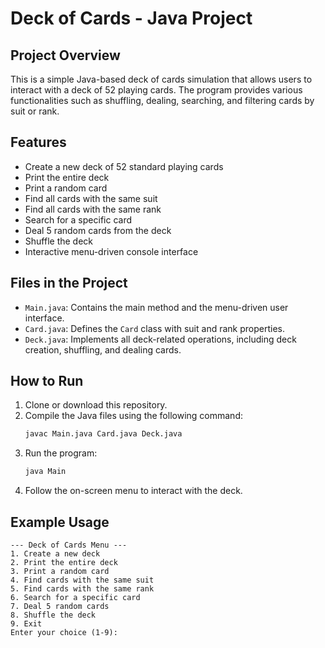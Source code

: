 # Deck of Cards - Java Project

## Project Overview
This is a simple Java-based deck of cards simulation that allows users to interact with a deck of 52 playing cards. The program provides various functionalities such as shuffling, dealing, searching, and filtering cards by suit or rank.

## Features
- Create a new deck of 52 standard playing cards
- Print the entire deck
- Print a random card
- Find all cards with the same suit
- Find all cards with the same rank
- Search for a specific card
- Deal 5 random cards from the deck
- Shuffle the deck
- Interactive menu-driven console interface

## Files in the Project
- `Main.java`: Contains the main method and the menu-driven user interface.
- `Card.java`: Defines the `Card` class with suit and rank properties.
- `Deck.java`: Implements all deck-related operations, including deck creation, shuffling, and dealing cards.

## How to Run
1. Clone or download this repository.
2. Compile the Java files using the following command:
   ```sh
   javac Main.java Card.java Deck.java
   ```
3. Run the program:
   ```sh
   java Main
   ```
4. Follow the on-screen menu to interact with the deck.

## Example Usage
```
--- Deck of Cards Menu ---
1. Create a new deck
2. Print the entire deck
3. Print a random card
4. Find cards with the same suit
5. Find cards with the same rank
6. Search for a specific card
7. Deal 5 random cards
8. Shuffle the deck
9. Exit
Enter your choice (1-9):
```


